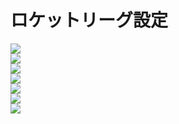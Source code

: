 ロケットリーグ設定
===
![](001_gameplay.png)  
![](002_camera.png)  
![](003_controls.png)  
![](004_interface.png)  
![](005_video.png)  
![](006_audio.png)  
![](007_chat.png)  
